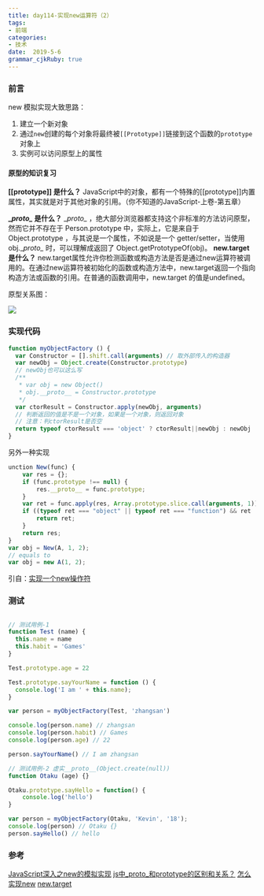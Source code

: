 ```yaml
---
title: day114-实现new运算符（2）
tags: 
- 前端
categories: 
- 技术
date:  2019-5-6
grammar_cjkRuby: true
---
```

### 前言

new 模拟实现大致思路：
1. 建立一个新对象
2. 通过`new`创建的每个对象将最终被`[[Prototype]]`链接到这个函数的`prototype`对象上
3. 实例可以访问原型上的属性

#### 原型的知识复习
**[[prototype]] 是什么？**
JavaScript中的对象，都有一个特殊的[[prototype]]内置属性，其实就是对于其他对象的引用。（你不知道的JavaScript-上卷-第五章）
<!--more-->
**\__proto\__ 是什么？**
\__proto\__ ，绝大部分浏览器都支持这个非标准的方法访问原型，然而它并不存在于 Person.prototype 中，实际上，它是来自于 Object.prototype ，与其说是一个属性，不如说是一个 getter/setter，当使用 obj.\__proto\__ 时，可以理解成返回了 Object.getPrototypeOf(obj)。
**new.target 是什么？**
new.target属性允许你检测函数或构造方法是否是通过new运算符被调用的。在通过new运算符被初始化的函数或构造方法中，new.target返回一个指向构造方法或函数的引用。在普通的函数调用中，new.target 的值是undefined。

原型关系图：

![](https://ws1.sinaimg.cn/large/b15ca614gy1fytrxmsbzsj20eg0gbq6u.jpg)
### 实现代码
```javascript
function myObjectFactory () {
  var Constructor = [].shift.call(arguments) // 取外部传入的构造器
  var newObj = Object.create(Constructor.prototype)
  // newObj也可以这么写
  /**
   * var obj = new Object()
   * obj.__proto__ = Constructor.prototype
   */
  var ctorResult = Constructor.apply(newObj, arguments)
  // 判断返回的值是不是一个对象，如果是一个对象，则返回对象
  // 注意：判ctorResult是否空
  return typeof ctorResult === 'object' ? ctorResult||newObj : newObj
}
```

另外一种实现
```javascript
unction New(func) {
    var res = {};
    if (func.prototype !== null) {
        res.__proto__ = func.prototype;
    }
    var ret = func.apply(res, Array.prototype.slice.call(arguments, 1));
    if ((typeof ret === "object" || typeof ret === "function") && ret !== null) {
        return ret;
    }
    return res;
}
var obj = New(A, 1, 2);
// equals to
var obj = new A(1, 2);
```
引自：[实现一个new操作符][1]
### 测试
```javascript

// 测试用例-1
function Test (name) {
  this.name = name
  this.habit = 'Games'
}

Test.prototype.age = 22

Test.prototype.sayYourName = function () {
  console.log('I am ' + this.name);
}

var person = myObjectFactory(Test, 'zhangsan')

console.log(person.name) // zhangsan
console.log(person.habit) // Games
console.log(person.age) // 22

person.sayYourName() // I am zhangsan

// 测试用例-2 虚实__proto__(Object.create(null))
function Otaku (age) {}

Otaku.prototype.sayHello = function() {
	console.log('hello')
}

var person = myObjectFactory(Otaku, 'Kevin', '18');
console.log(person) // Otaku {}
person.sayHello() // hello
```
### 参考

[JavaScript深入之new的模拟实现][2]
[js中\_proto\_和prototype的区别和关系？][3]
[怎么实现new][4]
[new​.target][5]

  [1]: https://juejin.im/post/5c9c3989e51d454e3a3902b6#heading-1
  [2]: https://github.com/mqyqingfeng/Blog/issues/13
  [3]: https://www.zhihu.com/question/34183746
  [4]: https://lmislm.com//2019/01/10/2019-01-10/#%E8%A1%A5%E5%85%85
  [5]: https://developer.mozilla.org/zh-CN/docs/Web/JavaScript/Reference/Operators/new.target